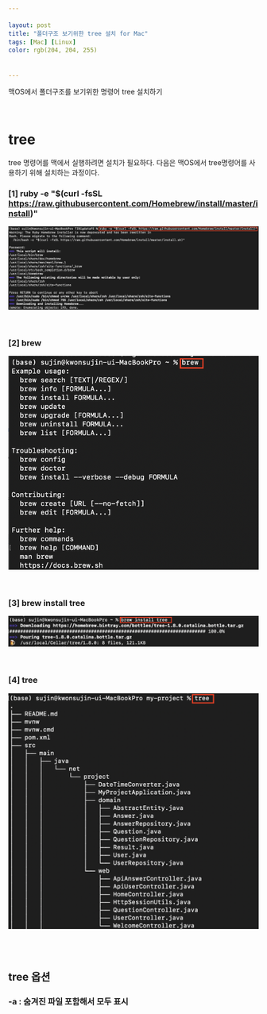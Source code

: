 ```yaml
---

layout: post
title: "폴더구조 보기위한 tree 설치 for Mac"
tags: [Mac] [Linux]
color: rgb(204, 204, 255)


---
```


맥OS에서 폴더구조를 보기위한 명령어 tree 설치하기 

<br>

#  tree 

tree 명령어를 맥에서 실행하려면 설치가 필요하다. 다음은 맥OS에서 tree명령어를 사용하기 위해 설치하는 과정이다. 

### [1] ruby -e "$(curl -fsSL https://raw.githubusercontent.com/Homebrew/install/master/install)" 

![ruby](/assets/img/tip/ruby.PNG)

<br>

### [2] brew 

![brew](/assets/img/tip/brew.PNG)

<br>

### [3] brew install tree 

![brewtree](/assets/img/tip/brewtree.PNG)

<br>

### [4] tree 

![tree](/assets/img/tip/tree.PNG)

<br>

<br>

## tree 옵션 

### -a : 숨겨진 파일 포함해서 모두 표시 









